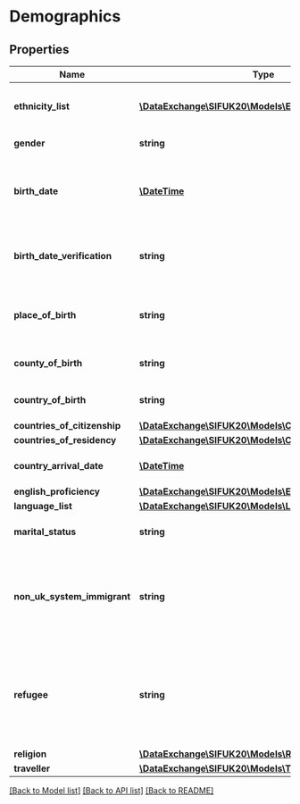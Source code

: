 # Demographics

## Properties
Name | Type | Description | Notes
------------ | ------------- | ------------- | -------------
**ethnicity_list** | [**\DataExchange\SIFUK20\Models\Ethnicity[]**](Ethnicity.md) | A list of the person&amp;#039;s ethnicities by proportion. | [optional] 
**gender** | **string** | Person&amp;#039;s gender. | [optional] 
**birth_date** | [**\DateTime**](Date.md) | The person&amp;#039;s date of birth. Required for learners. Optional for others. | [optional] 
**birth_date_verification** | **string** | Means by which the person&amp;#039;s birth date was validated. | [optional] 
**place_of_birth** | **string** | The person&amp;#039;s place of birth--like village, town, city etc. | [optional] 
**county_of_birth** | **string** | The county in which the person was born. | [optional] 
**country_of_birth** | **string** | The individual&amp;#039;s country of birth. | [optional] 
**countries_of_citizenship** | [**\DataExchange\SIFUK20\Models\CountriesOfCitizenship**](CountriesOfCitizenship.md) |  | [optional] 
**countries_of_residency** | [**\DataExchange\SIFUK20\Models\CountriesOfResidency**](CountriesOfResidency.md) |  | [optional] 
**country_arrival_date** | [**\DateTime**](Date.md) | Date the person first arrived in the UK. | [optional] 
**english_proficiency** | [**\DataExchange\SIFUK20\Models\EnglishProficiency**](EnglishProficiency.md) |  | [optional] 
**language_list** | [**\DataExchange\SIFUK20\Models\Language[]**](Language.md) |  | [optional] 
**marital_status** | **string** | The person&amp;#039;s marital status. | [optional] 
**non_uk_system_immigrant** | **string** | Indicates the learner has recently arrived from a non-English or other common UK language system. (Wales) | [optional] 
**refugee** | **string** | Indicates the person&amp;#039;s refugee/asylum seeker status as defined by the United Nations (Article 1 of the 1951 Refugee Convention). | [optional] 
**religion** | [**\DataExchange\SIFUK20\Models\Religion**](Religion.md) |  | [optional] 
**traveller** | [**\DataExchange\SIFUK20\Models\Traveller**](Traveller.md) |  | [optional] 

[[Back to Model list]](../README.md#documentation-for-models) [[Back to API list]](../README.md#documentation-for-api-endpoints) [[Back to README]](../README.md)


